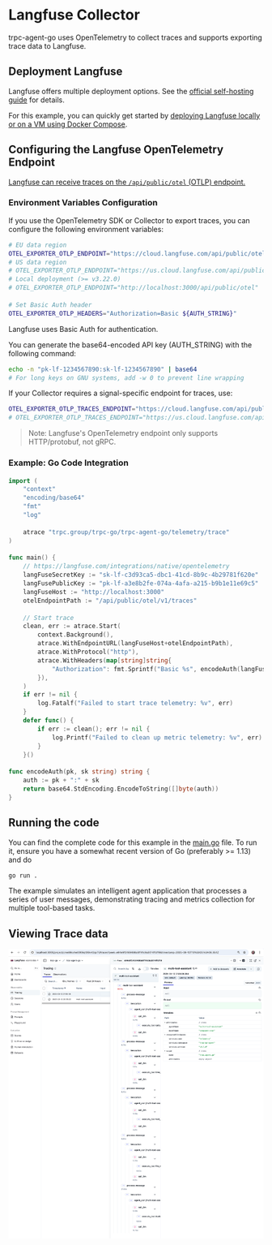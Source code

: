 # Langfuse Collector

trpc-agent-go uses OpenTelemetry to collect traces and supports exporting trace data to Langfuse.

## Deployment Langfuse

Langfuse offers multiple deployment options. See the [official self-hosting guide](https://langfuse.com/self-hosting) for details.

For this example, you can quickly get started by [deploying Langfuse locally or on a VM using Docker Compose](https://langfuse.com/self-hosting/docker-compose).

## Configuring the Langfuse OpenTelemetry Endpoint

[Langfuse can receive traces on the `/api/public/otel` (OTLP) endpoint.](https://langfuse.com/integrations/native/opentelemetry)

### Environment Variables Configuration

If you use the OpenTelemetry SDK or Collector to export traces, you can configure the following environment variables:

```bash
# EU data region
OTEL_EXPORTER_OTLP_ENDPOINT="https://cloud.langfuse.com/api/public/otel"
# US data region
# OTEL_EXPORTER_OTLP_ENDPOINT="https://us.cloud.langfuse.com/api/public/otel"
# Local deployment (>= v3.22.0)
# OTEL_EXPORTER_OTLP_ENDPOINT="http://localhost:3000/api/public/otel"

# Set Basic Auth header
OTEL_EXPORTER_OTLP_HEADERS="Authorization=Basic ${AUTH_STRING}"
```

Langfuse uses Basic Auth for authentication.

You can generate the base64-encoded API key (AUTH_STRING) with the following command:

```bash
echo -n "pk-lf-1234567890:sk-lf-1234567890" | base64
# For long keys on GNU systems, add -w 0 to prevent line wrapping
```

If your Collector requires a signal-specific endpoint for traces, use:

```bash
OTEL_EXPORTER_OTLP_TRACES_ENDPOINT="https://cloud.langfuse.com/api/public/otel/v1/traces" # EU data region
# OTEL_EXPORTER_OTLP_TRACES_ENDPOINT="https://us.cloud.langfuse.com/api/public/otel/v1/traces" # US data region
```

> Note: Langfuse's OpenTelemetry endpoint only supports HTTP/protobuf, not gRPC.

### Example: Go Code Integration

```go
import (
	"context"
	"encoding/base64"
	"fmt"
	"log"

	atrace "trpc.group/trpc-go/trpc-agent-go/telemetry/trace"
)

func main() {
	// https://langfuse.com/integrations/native/opentelemetry
	langFuseSecretKey := "sk-lf-c3d93ca5-dbc1-41cd-8b9c-4b29781f620e"
	langFusePublicKey := "pk-lf-a3e8b2fe-074a-4afa-a215-b9b1e11e69c5"
	langFuseHost := "http://localhost:3000"
	otelEndpointPath := "/api/public/otel/v1/traces"

	// Start trace
	clean, err := atrace.Start(
		context.Background(),
		atrace.WithEndpointURL(langFuseHost+otelEndpointPath),
		atrace.WithProtocol("http"),
		atrace.WithHeaders(map[string]string{
			"Authorization": fmt.Sprintf("Basic %s", encodeAuth(langFusePublicKey, langFuseSecretKey)),
		}),
	)
	if err != nil {
		log.Fatalf("Failed to start trace telemetry: %v", err)
	}
	defer func() {
		if err := clean(); err != nil {
			log.Printf("Failed to clean up metric telemetry: %v", err)
		}
	}()

func encodeAuth(pk, sk string) string {
	auth := pk + ":" + sk
	return base64.StdEncoding.EncodeToString([]byte(auth))
}
```

## Running the code

You can find the complete code for this example in the [main.go](./main.go)
file. To run it, ensure you have a somewhat recent version of Go (preferably >=
1.13) and do

```bash
go run .
```

The example simulates an intelligent agent application that processes a series of user messages, demonstrating tracing and metrics collection for multiple tool-based tasks.

## Viewing Trace data

![telemetry-langfuse-trace](../../../.resource/images/examples/telemetry-langfuse-trace.png)